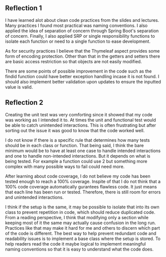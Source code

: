 <h2>Reflection 1</h2>

I have learned alot about clean code practices from the slides and lectures. Many practices I found most practical was naming conventions. I also applied the idea of separation of concern through Spring Boot's separation of concern. Finally, I also applied SRP or single responsibility functions to isolate each function or need to a single function to ease development. 

As for security practices I believe that the Thymeleaf aspect provides some form of encoding protection. Other than that in the getters and setters there are basic access restriction so that objects are not easily modified.

There are some points of possible improvement in the code such as the findid function could have better exception handling incase it is not found. I should also implement better validation upon updates to ensure the inputted value is valid.

<h2>Reflection 2</h2>

Creating the unit test was very comforting since it showed that my code was working as I intended it to. At times the unit and functional test would be able to catch unintended interactions. This is often frustrating but after sorting out the issue it was good to know that the code worked well.

I do not know if there is a specific rule that determines how many tests should be in each class or function. That being said, I think the bare minimum would be to have at least one case to handle intended interactions and one to handle non-intended interactions. But it depends on what is being tested. For example a function could use 2 but something more complex with many possible ways to fail could need more. 

After learning about code coverage, I do not believe my code has been tested enough to reach a 100% coverage. Inspite of that I do not think that a 100% code coverage automatically gurantees flawless code. It just means that each line has been run or tested. Therefore, there is still room for errors and unintended interactions.

I think if the setup is the same, it may be possible to isolate that into its own class to prevent repetition in code, which should reduce duplicated code. From a reading perspective, I think that modifying only a section while keeping most of it the same may actually cause confusion in the long run. Practices like that may make it hard for me and others to discern which part of the code is different. The best way to help prevent redundant code and readability issues is to implement a base class where the setup is stored. To help readers read the code it maybe logical to implement meaningful naming conventions so that it is easy to understand what the code does.
